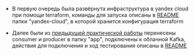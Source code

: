 * В первую очередь была развёрнута инфраструктура в yandex cloud при помощи terraform, команды для запуска описаны в [README](yandex-cloud/README.md) папки "yandex-cloud", в которой хранится конфигурация terraform

* Далее были из [предыдущей практической работы](https://github.com/sakharovaan/yandex-kafka-security) перенесены consumer и producer в папку "app", подключены к облачной Kafka, действия для подключения и ход тестирования описаны в [README](app/README.md)
